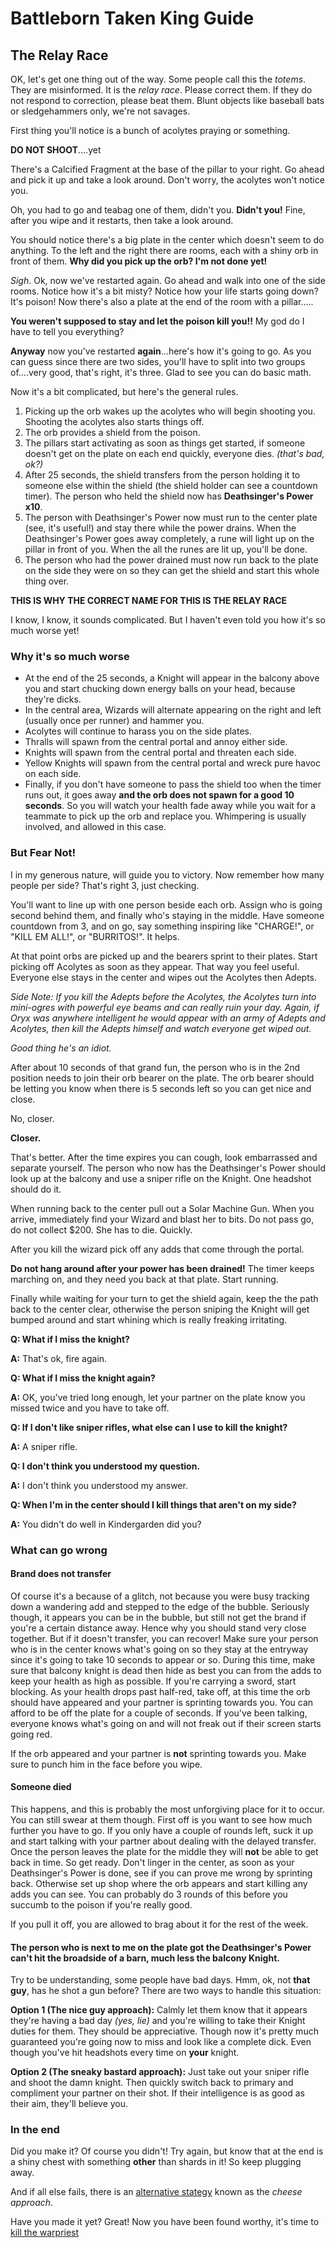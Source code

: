 # Battleborn Taken King Guide
## The Relay Race

OK, let's get one thing out of the way.  Some people call this the *totems*.  They are misinformed.  It is the *relay race*.  Please correct them.  If they do not respond to correction, please beat them.  Blunt objects like baseball bats or sledgehammers only, we're not savages.

First thing you'll notice is a bunch of acolytes praying or something.

**DO NOT SHOOT**....yet

There's a Calcified Fragment at the base of the pillar to your right.   Go ahead and pick it up and take a look around.  Don't worry, the acolytes won't notice you.  

Oh, you had to go and teabag one of them, didn't you.  **Didn't you!**  Fine, after you wipe and it restarts, then take a look around.

You should notice there's a big plate in the center which doesn't seem to do anything.  To the left and the right there are rooms, each with a shiny orb in front of them.  **Why did you pick up the orb?  I'm not done yet!**

*Sigh*.  Ok, now we've restarted again.  Go ahead and walk into one of the side rooms.  Notice how it's a bit misty?  Notice how your life starts going down?  It's poison!  Now there's also a plate at the end of the room with a pillar.....

**You weren't supposed to stay and let the poison kill you!!**  My god do I have to tell you everything?

**Anyway** now you've restarted **again**...here's how it's going to go.  As you can guess since there are two sides, you'll have to split into two groups of....very good, that's right, it's three.  Glad to see you can do basic math.

Now it's a bit complicated, but here's the general rules.

1. Picking up the orb wakes up the acolytes who will begin shooting you. Shooting the acolytes also starts things off.
2. The orb provides a shield from the poison.
3. The pillars start activating as soon as things get started, if someone doesn't get on the plate on each end quickly, everyone dies. *(that's bad, ok?)*
4. After 25 seconds, the shield transfers from the person holding it to someone else within the shield (the shield holder can see a countdown timer).  The person who held the shield now has **Deathsinger's Power x10**.
5. The person with Deathsinger's Power now must run to the center plate (see, it's useful!) and stay there while the power drains.  When the Deathsinger's Power goes away completely, a rune will light up on the pillar in front of you.  When the all the runes are lit up, you'll be done.
6. The person who had the power drained must now run back to the plate on the side they were on so they can get the shield and start this whole thing over.  

**THIS IS WHY THE CORRECT NAME FOR THIS IS THE RELAY RACE**

I know, I know, it sounds complicated.  But I haven't even told you how it's so much worse yet!

### Why it's so much worse
* At the end of the 25 seconds, a Knight will appear in the balcony above you and start chucking down energy balls on your head, because they're dicks.  
* In the central area, Wizards will alternate appearing on the right and left (usually once per runner) and hammer you.
* Acolytes will continue to harass you on the side plates.
* Thralls will spawn from the central portal and annoy either side.
* Knights will spawn from the central portal and threaten each side.
* Yellow Knights will spawn from the central portal and wreck pure havoc on each side.
* Finally, if you don't have someone to pass the shield too when the timer runs out, it goes away **and the orb does not spawn for a good 10 seconds**.  So you will watch your health fade away while you wait for a teammate to pick up the orb and replace you.  Whimpering is usually involved, and allowed in this case.

### But Fear Not!
I in my generous nature, will guide you to victory.  Now remember how many people per side? That's right 3, just checking.

You'll want to line up with one person beside each orb.   Assign who is going second behind them, and finally who's staying in the middle.  Have someone countdown from 3, and on go, say something inspiring like "CHARGE!", or "KILL EM ALL!", or "BURRITOS!".  It helps.

At that point orbs are picked up and the bearers sprint to their plates.  Start picking off Acolytes as soon as they appear.  That way you feel useful.  Everyone else stays in the center and wipes out the Acolytes then Adepts.

*Side Note: If you kill the Adepts before the Acolytes, the Acolytes turn into mini-ogres with powerful eye beams and can really ruin your day.  Again, if Oryx was anywhere intelligent he would appear with an army of Adepts and Acolytes, then kill the Adepts himself and watch everyone get wiped out.*

*Good thing he's an idiot.*

After about 10 seconds of that grand fun, the person who is in the 2nd position needs to join their orb bearer on the plate.  The orb bearer should be letting you know when there is 5 seconds left so you can get nice and close.

No, closer.

**Closer.**

That's better.  After the time expires you can cough, look embarrassed and separate yourself.  The person who now has the Deathsinger's Power should look up at the balcony and use a sniper rifle on the Knight.  One headshot should do it.

When running back to the center pull out a Solar Machine Gun. When you arrive, immediately find your Wizard and blast her to bits.  Do not pass go, do not collect $200.  She has to die.  Quickly.

After you kill the wizard pick off any adds that come through the portal.  

**Do not hang around after your power has been drained!**  The timer keeps marching on, and they need you back at that plate.  Start running.

Finally while waiting for your turn to get the shield again, keep the the path back to the center clear, otherwise the person sniping the Knight will get bumped around and start whining which is really freaking irritating.

**Q: What if I miss the knight?**

**A:** That's ok, fire again.

**Q: What if I miss the knight again?**

**A:** OK, you've tried long enough, let your partner on the plate know you missed twice and you have to take off.

**Q: If I don't like sniper rifles, what else can I use to kill the knight?**

**A:** A sniper rifle.

**Q: I don't think you understood my question.**

**A:** I don't think you understood my answer.

**Q: When I'm in the center should I kill things that aren't on my side?**

**A:** You didn't do well in Kindergarden did you?

### What can go wrong
#### Brand does not transfer
Of course it's a because of a glitch, not because you were busy tracking down a wandering add and stepped to the edge of the bubble.  Seriously though, it appears you can be in the bubble, but still not get the brand if you're a certain distance away.  Hence why you should stand very close together.  But if it doesn't transfer, you can recover!  Make sure your person who is in the center knows what's going on so they stay at the entryway since it's going to take 10 seconds to appear or so.  During this time, make sure that balcony knight is dead then hide as best you can from the adds to keep your health as high as possible.  If you're carrying a sword, start blocking.  As your health drops past half-red, take off, at this time the orb should have appeared and your partner is sprinting towards you.  You can afford to be off the plate for a couple of seconds.  If you've been talking, everyone knows what's going on and will not freak out if their screen starts going red.

If the orb appeared and your partner is **not** sprinting towards you.  Make sure to punch him in the face before you wipe.

#### Someone died
This happens, and this is probably the most unforgiving place for it to occur.  You can still swear at them though.  First off is you want to see how much further you have to go.  If you only have a couple of rounds left, suck it up and start talking with your partner about dealing with the delayed transfer.  Once the person leaves the plate for the middle they will **not** be able to get back in time.  So get ready.  Don't linger in the center, as soon as your Deathsinger's Power is done, see if you can prove me wrong by sprinting back.  Otherwise set up shop where the orb appears and start killing any adds you can see.  You can probably do 3 rounds of this before you succumb to the poison if you're really good.

If you pull it off, you are allowed to brag about it for the rest of the week.

#### The person who is next to me on the plate got the Deathsinger's Power can't hit the broadside of a barn, much less the balcony Knight.
Try to be understanding, some people have bad days.  Hmm, ok, not **that guy**, has he shot a gun before?  There are two ways to handle this situation:

**Option 1 (The nice guy approach):** Calmly let them know that it appears they're having a bad day *(yes, lie)* and you're willing to take their Knight duties for them.  They should be appreciative.  Though now it's pretty much guaranteed you're going now to miss and look like a complete dick. Even though you've hit headshots every time on **your** knight.

**Option 2 (The sneaky bastard approach):** Just take out your sniper rifle and shoot the damn knight.  Then quickly switch back to primary and compliment your partner on their shot.  If their intelligence is as good as their aim, they'll believe you.

### In the end
Did you make it? Of course you didn't!  Try again, but know that at the end is a shiny chest with something **other** than shards in it! So keep plugging away.

And if all else fails, there is an [alternative stategy](./relayracecheese.html) known as the *cheese approach*.  

Have you made it yet? Great! Now you have been found worthy, it's time to [kill the warpriest](./warpriest.html)
